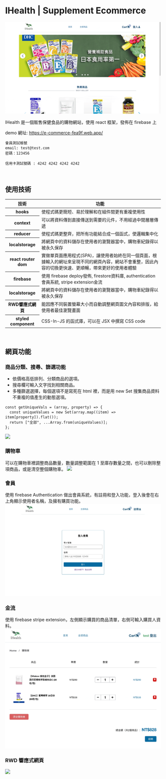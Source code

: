 # IHealth | Supplement Ecommerce

<img src="./src/assets/readmeImgs/main.gif">

IHealth 是一個販售保健食品的購物網站，使用 react 框架，發佈在 firebase 上

demo 網址: https://e-commerce-fea9f.web.app/

```
會員測試帳號
email: test@test.com
密碼：123456

信用卡測試號碼 : 4242 4242 4242 4242
```

<br/>

## 使用技術

<table>
  <thead>
    <tr>
      <th>技術</th>
      <th>功能</th>
    </tr>
  </thead>
  <tbody>
    <tr>
      <th>hooks</th>
      <td>使程式碼更簡短、易於理解和在組件間更有重複使用性</td>
    </tr>
    <tr>
      <th>context</th>
      <td>可以將資料傳到直接傳送到需要的元件，不用經過中間層層傳遞</td>
    </tr>
    <tr>
      <th>reducer</th>
      <td>使程式碼更整齊，把所有功能結合成一個函式，使邏輯集中化</td>
    </tr>
    <tr>
      <th>localstorage</th>
      <td>將網頁中的資料儲存在使用者的瀏覽器當中，購物車紀錄得以被永久保存</td>
    </tr>
    <tr>
      <th>react router dom</th>
      <td> 實做單頁面應用程式(SPA)，讓使用者始終在同一個頁面，根據輸入的網址來呈現不同的網頁內容，網站不會重整，因此內容的切換更快速、更順暢，帶來更好的使用者體驗</td>
    </tr>
    <tr>
      <th>firebase</th>
      <td>使用 firebase deploy發佈, firestore資料庫, authentication會員系統, stripe extension金流</td>
    </tr>
     <tr>
      <th>localstorage</th>
      <td>將網頁中的資料儲存在使用者的瀏覽器當中，購物車紀錄得以被永久保存</td>
    </tr>
    <tr>
      <th>RWD響應式網頁</th>
      <td>能因應不同裝置螢幕大小而自動調整網頁圖文內容和排版，給使用者最佳瀏覽畫面</td>
    </tr>
    <tr>
      <th>styled component</th>
      <td>CSS-In-JS 的函式庫，可以在 JSX 中撰寫 CSS code</td>
    </tr>
  </tbody>
</table>

<br/>

## 網頁功能

### 商品分類、搜尋、篩選功能

- 依價格高低排列、分類商品的選項。
- 搜尋欄可輸入文字找到相關商品。
- 多種篩選選擇，每個選項不是寫死在 html 裡，而是用 new Set 搜集商品資料不重複的值產生的動態選項。

```
const getUniqueVals = (array, property) => {
  const uniqueValues = new Set(array.map((item) => item[property]).flat());
  return ["全部", ...Array.from(uniqueValues)];
};
```

<img src="./src/assets/readmeImgs/filters.gif">

### 購物車

可以在購物車裡調整商品數量，數量調整範圍在 1 至庫存數量之間，也可以刪除整項商品，或是清空整個購物車。
<img src="./src/assets/readmeImgs/cart.gif">

### 會員

使用 firebase Authentication 做出會員系統，有註冊和登入功能，登入後會在右上角顯示使用者名稱，及擁有購買功能。
<img src="./src/assets/readmeImgs/authentication.gif">

### 金流

使用 firebase stripe extension，左側顯示購買的商品清單，右側可輸入購買人資料。
<img src="./src/assets/readmeImgs/stripe.gif">

### RWD 響應式網頁

<img src="./src/assets/readmeImgs/rwd.gif">

